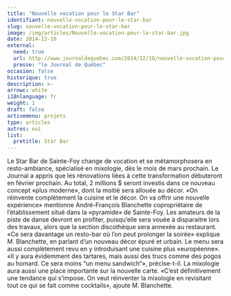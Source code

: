```yaml
---
title: "Nouvelle vocation pour le Star Bar"
identifiant: nouvelle-vocation-pour-le-star-bar
slug: nouvelle-vocation-pour-le-star-bar
image: /img/articles/Nouvelle-vocation-pour-le-star-bar.jpg
date: 2014-12-18
external:
  need: true
  url: http://www.journaldequebec.com/2014/12/18/nouvelle-vocation-pour-le-star-bar
  presse: "le Journal de Québec"
occasion: false
historique: true
description: >-
arrowc: white
i18nlanguage: fr
weight: 1
draft: false
activemenu: projets
type: articles
autres: oui
list:
  pretitle: Star Bar
---
```

Le Star Bar de Sainte-Foy change de vocation et se métamorphosera en resto-ambiance, spécialisé en mixologie, dès le mois de mars prochain. Le Journal a appris que les rénovations liées à cette transformation débuteront en février prochain. Au total, 2 millions $ seront investis dans ce nouveau concept «plus moderne», dont la moitié sera allouée au décor. «On réinvente complètement la cuisine et le décor. On va offrir une nouvelle expérience» mentionne André-François Blanchette copropriétaire de l’établissement situé dans la «pyramide» de Sainte-Foy. Les amateurs de la piste de danse devront en profiter, puisqu’elle sera vouée à disparaitre lors des travaux, alors que la section discothèque sera annexée au restaurant. «Ce sera davantage un resto-bar où l’on peut prolonger la soirée» explique M. Blanchette, en parlant d’un nouveau décor épuré et urbain. Le menu sera aussi complètement revu en y introduisant une cuisine plus «européenne». «Il y aura évidemment des tartares, mais aussi des trucs comme des pogos au homard. Ce sera moins “un menu sandwich”», précise-t-il. La mixologie aura aussi une place importante sur la nouvelle carte. «C’est définitivement une tendance qui s’impose. On veut réinventer la mixologie en revisitant tout ce qui se fait comme cocktails», ajoute M. Blanchette.


